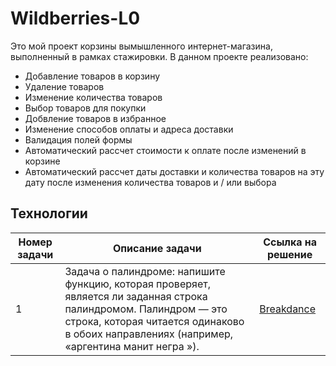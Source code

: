# Wildberries-L0

Это мой проект корзины вымышленного интернет-магазина, выполненный в рамках стажировки. В данном проекте реализовано: 
- Добавление товаров в корзину
- Удаление товаров
- Изменение количества товаров 
- Выбор товаров для покупки
- Добвление товаров в избранное 
- Изменение способов оплаты и адреса доставки 
- Валидация полей формы
- Автоматический рассчет стоимости к оплате после изменений в корзине
- Автоматический рассчет даты доставки и количества товаров на эту дату после изменения количества товаров и / или выбора

## Технологии

| Номер задачи | Описание задачи | Ссылка на решение |
| ------ | ------ | ------ |
| 1 | Задача о палиндроме: напишите функцию, которая проверяет, является ли заданная строка палиндромом. Палиндром — это строка, которая читается одинаково в обоих направлениях (например, «аргентина манит негра »). | [Breakdance](https://breakdance.github.io/breakdance/) |
